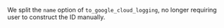 We split the `name` option of `to_google_cloud_logging`, no longer requiring
user to construct the ID manually.
